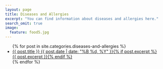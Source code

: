 ```yaml
---
layout: page
title: Diseases and Allergies
excerpt: "You can find information about diseases and allergies here."
search_omit: true
image:
  feature: food5.jpg
---
```


<ul class="post-list">
{% for post in site.categories.diseases-and-allergies %} 
  <li><article><a href="{{ site.url }}{{ post.url }}">{{ post.title }} <span class="entry-date"><time datetime="{{ post.date | date_to_xmlschema }}">{{ post.date | date: "%B %d, %Y" }}</time></span>{% if post.excerpt %} <span class="excerpt">{{ post.excerpt }}</span>{% endif %}</a></article></li>
{% endfor %}
</ul>

